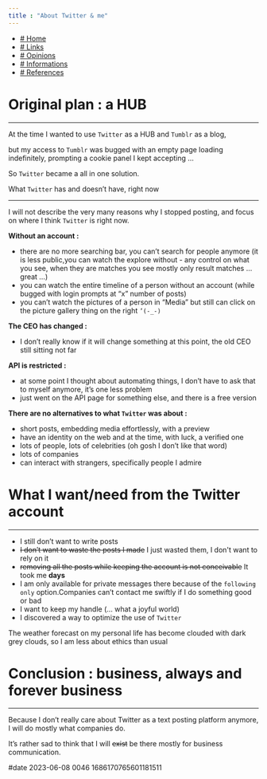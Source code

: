 ```yaml
---
title : "About Twitter & me"
---
```


<span class="navigation"><ul><li><a href="https://jeremyvlegros.github.io/website/"> &#35; Home </a></li><li><a href="https://jeremyvlegros.github.io/website/links.html"> &#35; Links </a></li><li><a href="https://jeremyvlegros.github.io/website/opinions.html"> &#35; Opinions </a></li><li><a href="https://jeremyvlegros.github.io/website/informations.html"> &#35; Informations </a></li><li><a href="https://jeremyvlegros.github.io/website/references.html"> &#35; References </a></li></ul></span>


# Original plan : a HUB

---

At the time I wanted to use `Twitter` as a HUB and `Tumblr` as a blog,

but my access to `Tumblr` was bugged with an empty page loading indefinitely, prompting a cookie panel I kept accepting …

So `Twitter` became a all in one solution.

What `Twitter` has and doesn’t have, right now

---

I will not describe the very many reasons why I stopped posting, and focus on where I think `Twitter` is right now.

**Without an account :**

- there are no more searching bar, you can’t search for people anymore (it is less public,you can watch the explore without - any control on what you see, when they are matches you see mostly only result matches … great …)
- you can watch the entire timeline of a person without an account (while bugged with login prompts at “x” number of posts)
- you can’t watch the pictures of a person in “Media” but still can click on the picture gallery thing on the right `’(-_-)`


**The CEO has changed :**

- I don’t really know if it will change something at this point, the old CEO still sitting not far


**API is restricted :**

- at some point I thought about automating things, I don’t have to ask that to myself anymore, it’s one less problem
- just went on the API page for something else, and there is a free version


**There are no alternatives to what `Twitter` was about :**

- short posts, embedding media effortlessly, with a preview
- have an identity on the web and at the time, with luck, a verified one
- lots of people, lots of celebrities (oh gosh I don’t like that word)
- lots of companies
- can interact with strangers, specifically people I admire


# What I want/need from the Twitter account

---

- I still don’t want to write posts
- ~~I don’t want to waste the posts I made~~ I just wasted them, I don't want to rely on it
- ~~removing all the posts while keeping the account is not conceivable~~ It took me **days**
- I am only available for private messages there because of the `following only` option.Companies can’t contact me swiftly if I do something good or bad
- I want to keep my handle (… what a joyful world)
- I discovered a way to optimize the use of `Twitter`

The weather forecast on my personal life has become clouded with dark grey clouds, so I am less about ethics than usual


# Conclusion : business, always and forever business

---

Because I don’t really care about Twitter as a text posting platform anymore, I will do mostly what companies do.

It’s rather sad to think that I will ~~exist~~ be there mostly for business communication.

#date 2023-06-08 0046 1686170765601181511


<span class="arrow_to_top"><a href="#"></a></span>